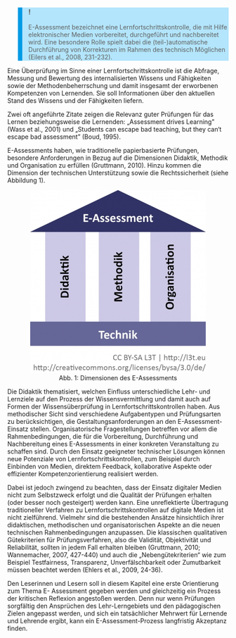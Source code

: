 <!-- filename: 01_Hintergrund.md -->
<!-- title: Hintergrund -->

<blockquote style="background: #B3E5FC; border-left: 10px solid #039BE5">

### !

E-Assessment bezeichnet eine Lernfortschrittskontrolle, die mit Hilfe elektronischer Medien vorbereitet, durchgeführt und nachbereitet wird. Eine besondere Rolle spielt dabei die (teil-)automatische Durchführung von Korrekturen im Rahmen des technisch Möglichen (Eilers et al., 2008, 231-232).

</blockquote>

Eine Überprüfung im Sinne einer Lernfortschrittskontrolle ist die Abfrage, Messung und Bewertung des internalisierten Wissens und Fähigkeiten sowie der Methodenbeherrschung und damit insgesamt der erworbenen Kompetenzen von Lernenden. Sie soll Informationen über den aktuellen Stand des Wissens und der Fähigkeiten liefern.

Zwei oft angeführte Zitate zeigen die Relevanz guter Prüfungen für das Lernen beziehungsweise die Lernenden: „Assessment drives Learning” (Wass et al., 2001) und „Students can escape bad teaching, but they can‘t escape bad assessment” (Boud, 1995).

E-Assessments haben, wie traditionelle papierbasierte Prüfungen, besondere Anforderungen in Bezug auf die Dimensionen Didaktik, Methodik und Organisation zu erfüllen (Gruttmann, 2010). Hinzu kommen die Dimension der technischen Unterstützung sowie die Rechtssicherheit (siehe Abbildung 1).

<center><figure>
  <img src="img/1_Dimensionen_des_EAssessments.png" alt="Abb. 1: Dimensionen des E-Assessments">
  <figcaption>Abb. 1: Dimensionen des E-Assessments</figcaption>
</figure></center>


Die Didaktik thematisiert, welchen Einfluss unterschiedliche Lehr- und Lernziele auf den Prozess der Wissensvermittlung und damit auch auf Formen der Wissensüberprüfung in Lernfortschrittskontrollen haben. Aus methodischer Sicht sind verschiedene Aufgabentypen und Prüfungsarten zu berücksichtigen, die Gestaltungsanforderungen an den E-Assessment-Einsatz stellen. Organisatorische Fragestellungen betreffen vor allem die Rahmenbedingungen, die für die Vorbereitung, Durchführung und Nachbereitung eines E-Assessments in einer konkreten Veranstaltung zu schaffen sind. Durch den Einsatz geeigneter technischer Lösungen können neue Potenziale von Lernfortschrittskontrollen, zum Beispiel durch Einbinden von Medien, direktem Feedback, kollaborative Aspekte oder effizienter Kompetenzorientierung realisiert werden.

Dabei ist jedoch zwingend zu beachten, dass der Einsatz digitaler Medien nicht zum Selbstzweck erfolgt und die Qualität der Prüfungen erhalten (oder besser noch gesteigert) werden kann. Eine unreflektierte Übertragung traditioneller Verfahren zu Lernfortschrittskontrollen auf digitale Medien ist nicht zielführend. Vielmehr sind die bestehenden Ansätze hinsichtlich ihrer didaktischen, methodischen und organisatorischen Aspekte an die neuen technischen Rahmenbedingungen anzupassen. Die klassischen qualitativen Gütekriterien für Prüfungsverfahren, also die Validität, Objektivität und Reliabilität, sollten in jedem Fall erhalten bleiben (Gruttmann, 2010; Wannemacher, 2007, 427-440) und auch die „Nebengütekriterien“ wie zum Beispiel Testfairness, Transparenz, Unverfälschbarkeit oder Zumutbarkeit müssen beachtet werden (Ehlers et al., 2009, 24-36).

Den Leserinnen und Lesern soll in diesem Kapitel eine erste Orientierung zum Thema E- Assessment gegeben werden und gleichzeitig ein Prozess der kritischen Reflexion angestoßen werden. Denn nur wenn Prüfungen sorgfältig den Ansprüchen des Lehr-Lerngebiets und den pädagogischen Zielen angepasst werden, und sich ein tatsächlicher Mehrwert für Lernende und Lehrende ergibt, kann ein E-Assessment-Prozess langfristig Akzeptanz finden.
